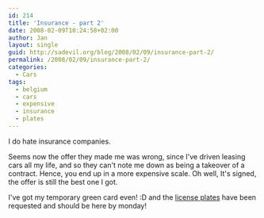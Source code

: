 ```yaml
---
id: 214
title: 'Insurance - part 2'
date: 2008-02-09T10:24:58+02:00
author: Jan
layout: single
guid: http://sadevil.org/blog/2008/02/09/insurance-part-2/
permalink: /2008/02/09/insurance-part-2/
categories:
  - Cars
tags:
  - belgium
  - cars
  - expensive
  - insurance
  - plates
---
```

I do hate insurance companies.

Seems now the offer they made me was wrong, since I've driven leasing cars all my life, and so they can't note me down as being a takeover of a contract. Hence, you end up in a more expensive scale. Oh well, It's signed, the offer is still the best one I got.

I've got my temporary green card even! :D and the [license plates](http://en.wikipedia.org/wiki/License_plates_of_Belgium) have been requested and should be here by monday!